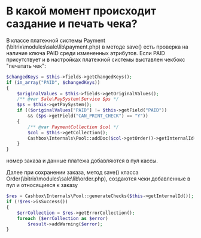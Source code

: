 В какой момент происходит саздание и печать чека?
==============================

В классе платежной системы Payment (\bitrix\modules\sale\lib\payment.php) в методе save() есть проверка на наличие ключа PAID среди измененных атрибутов.
Если PAID присутствует и в настройках платежной системы выставлен чекбокс "печатать чек":
```php
$changedKeys = $this->fields->getChangedKeys();
if (in_array("PAID", $changedKeys))
{
    $originalValues = $this->fields->getOriginalValues();
    /** @var Sale\PaySystem\Service $ps */
    $ps = $this->getPaySystem();
    if (($originalValues["PAID"] != $this->getField("PAID"))
        && ($ps->getField("CAN_PRINT_CHECK") == "Y"))
    {
        /** @var PaymentCollection $col */
        $col = $this->getCollection();
        Cashbox\Internals\Pool::addDoc($col->getOrder()->getInternalId(), $this);
    }
}
```
номер заказа и данные платежа добавляются в пул кассы.

Далее при сохранении заказа, метод save() класса Order(\bitrix\modules\sale\lib\order.php), создаются чеки добавленные в пул и относящиеся к заказу

```php
$res = Cashbox\Internals\Pool::generateChecks($this->getInternalId());
if (!$res->isSuccess())
{
    $errCollection = $res->getErrorCollection();
    foreach ($errCollection as $error)
        $result->addWarning($error);
}
```
